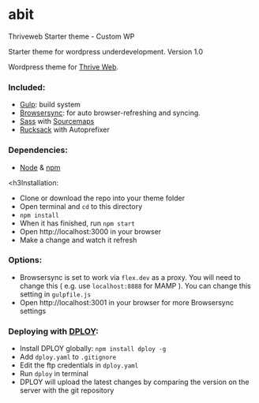 # abit
Thriveweb Starter theme - Custom WP

Starter theme for wordpress underdevelopment.
Version 1.0 


<p>Wordpress theme for <a href="http://thriveweb.com.au">Thrive Web</a>.</p>

<h3>Included:</h3>

<ul>
<li><a href="http://gulpjs.com/">Gulp</a>: build system</li>
<li><a href="http://browsersync.io/">Browsersync</a>: for auto browser-refreshing and syncing.</li>
<li><a href="http://sass-lang.com/">Sass</a> with <a href="https://github.com/floridoo/gulp-sourcemaps">Sourcemaps</a></li>
<li><a href="http://simplaio.github.io/rucksack/">Rucksack</a> with Autoprefixer</li>
</ul>

<h3>Dependencies:</h3>

<ul>
<li><a href="https://nodejs.org/en/">Node</a> &amp; <a href="https://docs.npmjs.com/getting-started/installing-node">npm</a></li>
</ul>

<h3Installation:</h3>

<ul>
<li>Clone or download the repo into your theme folder</li>
<li>Open terminal and <code>cd</code> to this directory</li>
<li><code>npm install</code></li>
<li>When it has finished, run <code>npm start</code></li>
<li>Open http://localhost:3000 in your browser</li>
<li>Make a change and watch it refresh</li>
</ul>

<h3>Options:</h3>

<ul>
<li>Browsersync is set to work via <code>flex.dev</code> as a proxy. You will need to change this ( e.g. use <code>localhost:8888</code> for MAMP ). You can change this setting in <code>gulpfile.js</code></li>
<li>Open http://localhost:3001 in your browser for more Browsersync settings</li>
</ul>

<h3>Deploying with <a href="https://github.com/LeanMeanFightingMachine/dploy">DPLOY</a>:</h3>

<ul>
<li>Install DPLOY globally: <code>npm install dploy -g</code></li>
<li>Add <code>dploy.yaml</code> to <code>.gitignore</code></li>
<li>Edit the ftp credentials in <code>dploy.yaml</code></li>
<li>Run <code>dploy</code> in terminal</li>
<li>DPLOY will upload the latest changes by comparing the version on the server with the git repository</li>
</ul>
